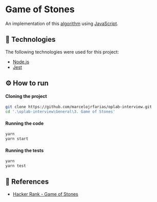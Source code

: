 # Game of Stones
An implementation of this [algorithm](https://www.hackerrank.com/challenges/game-of-stones-1) using [JavaScript](https://developer.mozilla.org/en-US/docs/Web/JavaScript).
## 🚀 Technologies
The following technologies were used for this project:
- [Node.js](https://nodejs.org/en/)
- [Jest](https://jestjs.io/)
## ⚙️ How to run
#### Cloning the project
```sh
git clone https://github.com/marcelojrfarias/oplab-interview.git
cd '.\oplab-interview\General\3. Game of Stones'
```
#### Running the code
```sh
yarn
yarn start
```
#### Running the tests
```sh
yarn
yarn test
```
## 🧾 References
- [Hacker Rank - Game of Stones](https://www.hackerrank.com/challenges/game-of-stones-1)